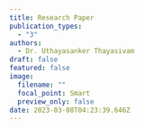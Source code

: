 ```yaml
---
title: Research Paper
publication_types:
  - "3"
authors:
  - Dr. Uthayasanker Thayasivam
draft: false
featured: false
image:
  filename: ""
  focal_point: Smart
  preview_only: false
date: 2023-03-08T04:23:39.646Z
---
```

